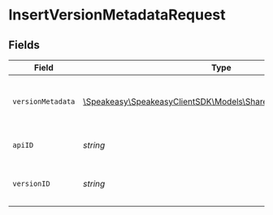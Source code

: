 # InsertVersionMetadataRequest


## Fields

| Field                                                                                                           | Type                                                                                                            | Required                                                                                                        | Description                                                                                                     |
| --------------------------------------------------------------------------------------------------------------- | --------------------------------------------------------------------------------------------------------------- | --------------------------------------------------------------------------------------------------------------- | --------------------------------------------------------------------------------------------------------------- |
| `versionMetadata`                                                                                               | [\Speakeasy\SpeakeasyClientSDK\Models\Shared\VersionMetadataInput](../../Models/Shared/VersionMetadataInput.md) | :heavy_check_mark:                                                                                              | A JSON representation of the metadata to insert.                                                                |
| `apiID`                                                                                                         | *string*                                                                                                        | :heavy_check_mark:                                                                                              | The ID of the Api to insert metadata for.                                                                       |
| `versionID`                                                                                                     | *string*                                                                                                        | :heavy_check_mark:                                                                                              | The version ID of the Api to insert metadata for.                                                               |